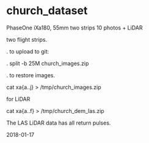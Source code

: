 # church_dataset
PhaseOne iXa180, 55mm two strips 10 photos + LiDAR

two flight strips.

. to upload to git:

. split -b 25M church_images.zip

. to restore images.

cat xa{a..j} > /tmp/church_images.zip

for LiDAR

cat xa{a..f} > /tmp/church_dem_las.zip

The LAS LiDAR data has all return pulses. 

2018-01-17
